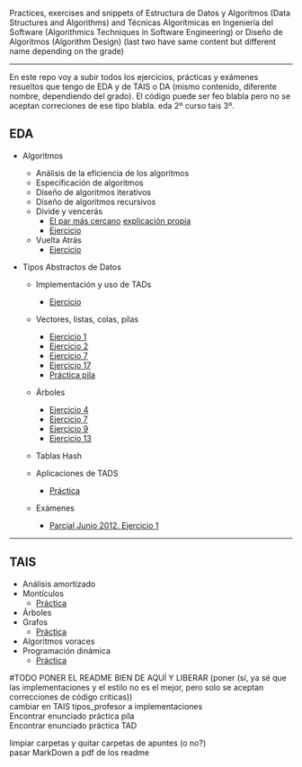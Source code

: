 Practices, exercises and snippets of Estructura de Datos y Algoritmos (Data Structures and Algorithms) and Técnicas Algorítmicas en Ingeniería del Software (Algorithmics Techniques in Software Engineering) or Diseño de Algoritmos (Algorithm Design) (last two have same content but different name depending on the grade)
- - -
En este repo voy a subir todos los ejercicios, prácticas y exámenes resueltos que tengo de EDA y de TAIS o DA (mismo contenido, diferente nombre, dependiendo del grado).
El código puede ser feo blabla pero no se aceptan correciones de ese tipo blabla. eda 2º curso tais 3º.

## EDA
+ Algoritmos
  + Análisis de la eficiencia de los algoritmos
  + Especificación de algoritmos
  + Diseño de algoritmos iterativos
  + Diseño de algoritmos recursivos
  + Divide y vencerás
    + [El par más cercano][closestpair] [explicación propia][myclosestpair]
    + [Ejercicio][transponer]
  + Vuelta Atrás
    + [Ejercicio][vacasillas]

+ Tipos Abstractos de Datos
  + Implementación y uso de TADs
    + [Ejercicio][uso4y10]
  + Vectores, listas, colas, pilas
    + [Ejercicio 1][lineales1]
    + [Ejercicio 2][lineales2]
    + [Ejercicio 7][lineales7]
    + [Ejercicio 17][lineales17]
    + [Práctica pila][practicapila]
  + Árboles
    + [Ejercicio 4][arboles4]
    + [Ejercicio 7][arboles7]
    + [Ejercicio 9][arboles9]
    + [Ejercicio 13][arboles13]
  + Tablas Hash
  + Aplicaciones de TADS
    + [Práctica][practicaTADS]
  
  + Exámenes
    + [Parcial Junio 2012. Ejercicio 1][junio2012parcial1]

- - -

## TAIS
+ Análisis amortizado
+ Montículos
  + [Práctica][taisprac1]
+ Árboles
+ Grafos
  + [Práctica][taisprac2]
+ Algoritmos voraces
+ Programación dinámica
  + [Práctica][taisprac3]

[closestpair]: https://github.com/hecoding/EDA-TAIS/tree/master/EDA/1er%20cuat/puntosmascercanos
[myclosestpair]: https://github.com/hecoding/EDA-TAIS/blob/master/EDA/1er%20cuat/puntosmascercanos/mispuntos/main.cpp
[transponer]: https://github.com/hecoding/EDA-TAIS/tree/master/EDA/1er%20cuat/transponer
[vacasillas]: https://github.com/hecoding/EDA-TAIS/tree/master/EDA/1er%20cuat/vueltaatrascasillas
[uso4y10]: https://github.com/hecoding/EDA-TAIS/tree/master/EDA/2o%20%20cuat/ejercicios/implementaciontadsencillopraccomplejos
[lineales1]: https://github.com/hecoding/EDA-TAIS/tree/master/EDA/2o%20%20cuat/ejercicios/ejLineales1
[lineales2]: https://github.com/hecoding/EDA-TAIS/tree/master/EDA/2o%20%20cuat/ejercicios/ejLineales2
[lineales7]: https://github.com/hecoding/EDA-TAIS/tree/master/EDA/2o%20%20cuat/ejercicios/ejLineales7
[lineales17]: https://github.com/hecoding/EDA-TAIS/tree/master/EDA/2o%20%20cuat/ejercicios/ejLineales17
[practicapila]: https://github.com/hecoding/EDA-TAIS/tree/master/EDA/2o%20%20cuat/ejercicios/pila
[arboles4]: https://github.com/hecoding/EDA-TAIS/tree/master/EDA/2o%20%20cuat/ejercicios/ejArboles4
[arboles7]: https://github.com/hecoding/EDA-TAIS/tree/master/EDA/2o%20%20cuat/ejercicios/ejArboles7
[arboles9]: https://github.com/hecoding/EDA-TAIS/tree/master/EDA/2o%20%20cuat/ejercicios/ejArboles9
[arboles13]: https://github.com/hecoding/EDA-TAIS/tree/master/EDA/2o%20%20cuat/ejercicios/arboles13EDA
[practicaTADS]: https://github.com/hecoding/EDA-TAIS/tree/master/EDA/2o%20%20cuat/ejercicios/practicaTADS
[junio2012parcial1]: https://github.com/hecoding/EDA-TAIS/tree/master/EDA/2o%20%20cuat/ejercicios/parcialJunio2012ej1

[taisprac1]: https://github.com/hecoding/EDA-TAIS/tree/master/TAIS/practicas/prac1
[taisprac2]: https://github.com/hecoding/EDA-TAIS/tree/master/TAIS/practicas/prac2
[taisprac3]: https://github.com/hecoding/EDA-TAIS/tree/master/TAIS/practicas/prac3

#TODO
PONER EL README BIEN DE AQUÍ Y LIBERAR (poner (sí, ya sé que las implementaciones y el estilo no es el mejor, pero solo se aceptan correcciones de código críticas))   
cambiar en TAIS tipos_profesor a implementaciones   
Encontrar enunciado práctica pila   
Encontrar enunciado práctica TAD

limpiar carpetas y quitar carpetas de apuntes (o no?)   
pasar MarkDown a pdf de los readme   

